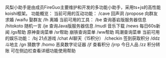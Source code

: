 风梨小助手是由成员FireGuo主要维护和开发的多功能小助手，采用ts+js的高性能koishi框架。
功能概览：
当前可用的互动功能：
  /cave  回声洞
  /propose  向群友求婚
  /waifu  娶群友
  /lh  离婚
当前可用的工具：
  /be  查询基岩版服务器信息
  /hitokoto  随机一言
  /je  查询Java版服务器信息
  /mudl  音乐下载
  /news  每日60s新闻
  /gs帮助  原神查询菜单
  /sr帮助  崩铁查询菜单
  /ww帮助  鸣潮查询菜单
当前可用的娱乐功能：
  /bj  21点游戏
  /chat  AI聊天（15积分）
  /checkin  签到获取积分
  /ddz  斗地主
  /gn  猜数字
  /homo  恶臭数字论证器
  /jf  查看积分
  /jrrp  今日人品
  /zz  积分转账
可在侧边栏查看详细功能使用帮助